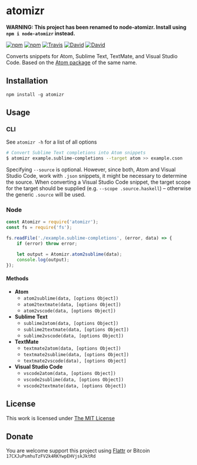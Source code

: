 # atomizr

**WARNING: This project has been renamed to node-atomizr. Install using `npm i node-atomizr` instead.**

[![npm](https://img.shields.io/npm/l/atomizr.svg?style=flat-square)](https://www.npmjs.org/package/atomizr)
[![npm](https://img.shields.io/npm/v/atomizr.svg?style=flat-square)](https://www.npmjs.org/package/atomizr)
[![Travis](https://img.shields.io/travis/idleberg/atomizr.js.svg?style=flat-square)](https://travis-ci.org/idleberg/atomizr.js)
[![David](https://img.shields.io/david/idleberg/atomizr.js.svg?style=flat-square)](https://david-dm.org/idleberg/atomizr.js)
[![David](https://img.shields.io/david/dev/idleberg/atomizr.js.svg?style=flat-square)](https://david-dm.org/idleberg/atomizr.js?type=dev)


Converts snippets for Atom, Sublime Text, TextMate, and Visual Studio Code. Based on the [Atom package](https://github.com/idleberg/atom-atomizr) of the same name.

## Installation

`npm install -g atomizr`

## Usage

### CLI

See `atomizr -h` for a list of all options

```bash
# Convert Sublime Text completions into Atom snippets
$ atomizr example.sublime-completions --target atom >> example.cson
```

Specifying `--source` is optional. However, since both, Atom and Visual Studio Code, work with `.json` snippets, it might be necessary to determine the source. When converting a Visual Studio Code snippet, the target scope for the target should be supplied (e.g. `--scope .source.haskell`) – otherwise the generic `.source` will be used.

### Node

```js
const Atomizr = require('atomizr');
const fs = require('fs');

fs.readFile('./example.sublime-completions', (error, data) => {
    if (error) throw error;

    let output = Atomizr.atom2sublime(data);
    console.log(output);
});
```

#### Methods

* **Atom**
    * `atom2sublime(data, [options Object])`
    * `atom2textmate(data, [options Object])`
    * `atom2vscode(data, [options Object])`
* **Sublime Text**
    * `sublime2atom(data, [options Object])`
    * `sublime2textmate(data, [options Object])`
    * `sublime2vscode(data, [options Object])`
* **TextMate**
    * `textmate2atom(data, [options Object])`
    * `textmate2sublime(data, [options Object])`
    * `textmate2vscode(data), [options Object]`
* **Visual Studio Code**
    * `vscode2atom(data, [options Object])`
    * `vscode2sublime(data, [options Object])`
    * `vscode2textmate(data, [options Object])`

## License

This work is licensed under [The MIT License](https://opensource.org/licenses/MIT)

## Donate

You are welcome support this project using [Flattr](https://flattr.com/submit/auto?user_id=idleberg&url=https://github.com/idleberg/atomizr.js) or Bitcoin `17CXJuPsmhuTzFV2k4RKYwpEHVjskJktRd`